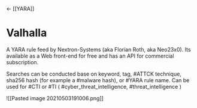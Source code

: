<- [[YARA]]
# Valhalla
A YARA rule feed by Nextron-Systems (aka Florian Roth, aka Neo23x0). Its available as a Web front-end for free and has an API for commercial subscription. 

Searches can be conducted base on keyword, tag, #ATTCK technique, sha256 hash (for example a #malware hash), or #YARA rule name. Can be used for #CTI or #TI ( #cyber_threat_intelligence, #threat_intelligence )

![[Pasted image 20210503191006.png]]

